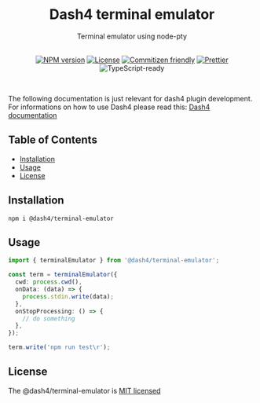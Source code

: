 
<div align="center">
<h1>Dash4 terminal emulator</h1>
Terminal emulator using node-pty
<br />
<br />

[![NPM version](https://badge.fury.io/js/%40dash4%2Fterminal-emulator.svg)](https://www.npmjs.com/package/@dash4/terminal-emulator)
[![License](https://img.shields.io/badge/license-MIT-green.svg)](http://opensource.org/licenses/MIT) [![Commitizen friendly](https://img.shields.io/badge/commitizen-friendly-brightgreen.svg)](http://commitizen.github.io/cz-cli/) [![Prettier](https://img.shields.io/badge/Code%20Style-Prettier-green.svg)](https://github.com/prettier/prettier) ![TypeScript-ready](https://img.shields.io/npm/types/@dash4/terminal-emulator.svg)

<br />
</div>

The following documentation is just relevant for dash4 plugin development. For informations on how to use Dash4 please read this: [Dash4 documentation](https://github.com/smollweide/dash4/blob/master/README.md)

## Table of Contents

* [Installation](#installation)
* [Usage](#usage)
* [License](#license)

## <a name="installation">Installation</a>

```shell
npm i @dash4/terminal-emulator
```

## <a name="usage">Usage</a>

```ts
import { terminalEmulator } from '@dash4/terminal-emulator';

const term = terminalEmulator({
  cwd: process.cwd(),
  onData: (data) => {
    process.stdin.write(data);
  },
  onStopProcessing: () => {
    // do something
  },
});

term.write('npm run test\r');
```

## License

The @dash4/terminal-emulator is [MIT licensed](./LICENSE)
